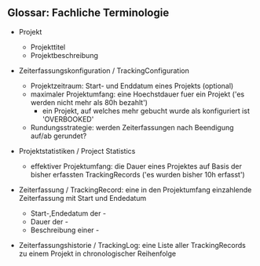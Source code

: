 Glossar: Fachliche Terminologie
-------------------------------

* Projekt
    * Projekttitel
    * Projektbeschreibung
    
* Zeiterfassungskonfiguration / TrackingConfiguration
    * Projektzeitraum: Start- und Enddatum eines Projekts (optional) 
    * maximaler Projektumfang: eine Hoechstdauer fuer ein Projekt ('es werden nicht mehr als 80h bezahlt')
        * ein Projekt, auf welches mehr gebucht wurde als konfiguriert ist 'OVERBOOKED'
    * Rundungsstrategie: werden Zeiterfassungen nach Beendigung auf/ab gerundet?
    
* Projektstatistiken / Project Statistics
    * effektiver Projektumfang: die Dauer eines Projektes auf Basis der bisher erfassten TrackingRecords ('es wurden bisher 10h erfasst')
    
* Zeiterfassung / TrackingRecord: eine in den Projektumfang einzahlende Zeiterfassung mit Start und Endedatum
    * Start-,Endedatum der -
    * Dauer der -
    * Beschreibung einer -
    
* Zeiterfassungshistorie / TrackingLog: eine Liste aller TrackingRecords zu einem Projekt in chronologischer Reihenfolge